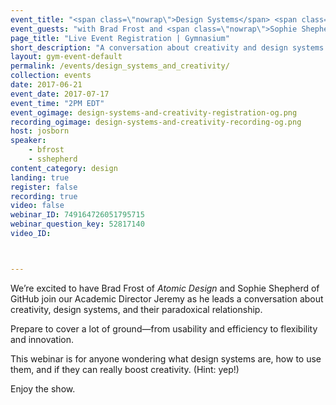 ```yaml
---
event_title: "<span class=\"nowrap\">Design Systems</span> <span class=\"nowrap\">and Creativity:</span> <span class=\"nowrap\">Unlikely Allies</span>"
event_guests: "with Brad Frost and <span class=\"nowrap\">Sophie Shepherd</span>"
page_title: "Live Event Registration | Gymnasium"
short_description: "A conversation about creativity and design systems with special guests Brad Frost and Sophie Shepherd."
layout: gym-event-default
permalink: /events/design_systems_and_creativity/
collection: events
date: 2017-06-21
event_date: 2017-07-17
event_time: "2PM EDT"
event_ogimage: design-systems-and-creativity-registration-og.png
recording_ogimage: design-systems-and-creativity-recording-og.png
host: josborn
speaker:
    - bfrost
    - sshepherd
content_category: design
landing: true
register: false
recording: true
video: false
webinar_ID: 749164726051795715
webinar_question_key: 52817140
video_ID:



---
```

<p>
We’re excited to have Brad Frost of <cite>Atomic Design</cite> and Sophie Shepherd of GitHub join our Academic Director Jeremy as he leads a conversation about creativity, design systems, and their paradoxical relationship.
</p>
<p>
Prepare to cover a lot of ground—from usability and efficiency to flexibility and innovation.
</p>
<p>
This webinar is for anyone wondering what design systems are, how to use them, and if they can really boost creativity. (Hint: yep!)
</p>
<p class="call-out">
Enjoy the show.
</p>
